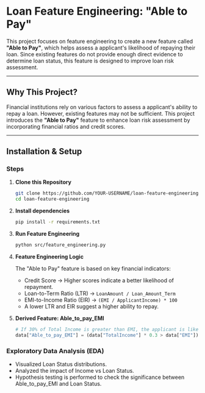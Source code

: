 # Loan Feature Engineering: "Able to Pay"

This project focuses on feature engineering to create a new feature called **"Able to Pay"**, which helps assess a applicant's likelihood of repaying their loan. Since existing features do not provide enough direct evidence to determine loan status, this feature is designed to improve loan risk assessment.

---

## Why This Project?  
Financial institutions rely on various factors to assess a applicant's ability to repay a loan. However, existing features may not be sufficient. This project introduces the **"Able to Pay"** feature to enhance loan risk assessment by incorporating financial ratios and credit scores.

---

## Installation & Setup  

### Steps  
1. **Clone this Repository**
   ```bash
   git clone https://github.com/YOUR-USERNAME/loan-feature-engineering.git
   cd loan-feature-engineering


3. **Install dependencies**
   ```bash
   pip install -r requirements.txt

3. **Run Feature Engineering**
   ```bash
   python src/feature_engineering.py

4. **Feature Engineering Logic**

   The "Able to Pay" feature is based on key financial indicators:
  
     - Credit Score  → Higher scores indicate a better likelihood of repayment.
     - Loan-to-Term Ratio (LTR)  → `LoanAmount / Loan_Amount_Term`  
     - EMI-to-Income Ratio (EIR)  → `(EMI / ApplicantIncome) * 100`  
   - A lower LTR and EIR suggest a higher ability to repay. 

5. **Derived Feature: Able_to_pay_EMI**  
   ```python
   # If 30% of Total Income is greater than EMI, the applicant is likely able to pay. 
   data["Able_to_pay_EMI"] = (data["TotalIncome"] * 0.3 > data["EMI"])
   
### Exploratory Data Analysis (EDA)
   - Visualized Loan Status distributions.
   - Analyzed the impact of Income vs Loan Status.
   - Hypothesis testing is performed to check the significance between Able_to_pay_EMI and Loan Status.

